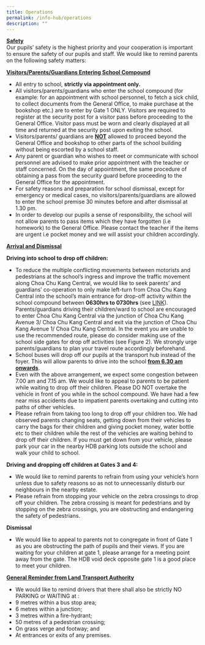 ```yaml
---
title: Operations
permalink: /info-hub/operations
description: ""
---
```

<p><u><strong>Safety<br /></strong></u>Our pupils&rsquo; safety is the highest priority and your cooperation is important to ensure the safety of our pupils and staff. We would like to remind parents on the following safety matters:</p>
<p><strong><u>Visitors/Parents/Guardians Entering School Compound</u></strong></p>
<ul>
<li>All entry to school,&nbsp;<strong>strictly via&nbsp;appointment&nbsp;only.</strong></li>
<li>All visitors/parents/guardians who enter the school compound (for example: for an appointment with school personnel, to fetch a sick child, to collect documents from the General Office, to make purchase at the bookshop etc.) are to enter by Gate 1 ONLY. Visitors are required to register at the security post for a visitor pass before proceeding to the General Office. Visitor pass must be worn and clearly displayed at all time and&nbsp;returned at the security post upon exiting the school.</li>
<li>Visitors/parents/ guardians are&nbsp;<strong><u>NOT</u></strong>&nbsp;allowed to proceed beyond the General Office and bookshop to other parts of the school building without being escorted by a school staff.</li>
<li>Any parent or guardian who wishes to meet or communicate with school personnel are advised to make prior appointment with the teacher or staff concerned. On the day of appointment, the same procedure of obtaining a pass&nbsp;from the security guard before proceeding to the General Office for the appointment.</li>
<li>For safety reasons and preparation for school dismissal, except for emergency or medical cases, no visitors/parents/guardians are allowed to enter the school premise 30 minutes before and after dismissal at 1.30 pm.</li>
<li>In order to develop our pupils a sense of responsibility, the school will not allow parents to pass items which they have forgotten (i.e homework) to the General Office. Please contact the teacher if the items are urgent i.e pocket money and we will assist your children accordingly.</li>
</ul>
<p><strong><u>Arrival and Dismissal</u></strong></p>
<p><strong>Driving into school to drop off children:</strong></p>
<ul>
<li>To reduce the multiple conflicting movements between motorists and pedestrians at the school&rsquo;s ingress and improve the traffic movement along Choa Chu Kang Central, we would like to seek parents&rsquo; and guardians&rsquo; co-operation to only make left-turn from Choa Chu Kang Central into the school&rsquo;s main entrance for drop-off activity within the school compound between&nbsp;<strong>0630hrs to 0730hrs</strong>&nbsp;(see&nbsp;<a href="https://drive.google.com/file/d/1t_NtoJ3bMo8IxbUdWkObpp0p390R5piB/view?usp=sharing" target="_blank" rel="noopener">LINK</a>). Parents/guardians driving their children/ward to school are encouraged to enter Choa Chu Kang Central via the junction of Choa Chu Kang Avenue 3/ Choa Chu Kang Central and exit via the junction of Choa Chu Kang Avenue 1/ Choa Chu Kang Central. In the event you are unable to use the recommended route, please do consider making use of the school side gates for drop off activities (see Figure 2). We strongly urge parents/guardians to plan your travel route accordingly beforehand.</li>
<li>School buses will drop off our pupils at the transport hub instead of the foyer. This will allow parents to drive into the school&nbsp;<strong><u>from 6.30 am onwards</u></strong>.</li>
<li>Even with the above arrangement, we expect some congestion between 7.00 am and 7.15 am. We would like to appeal to parents to be patient while waiting to drop off their children. Please DO NOT overtake the vehicle in front of you while in the school compound. We have had a few near miss accidents due to impatient parents overtaking and cutting into paths of other vehicles.</li>
<li>Please refrain from taking too long to drop off your children too. We had observed parents changing seats, getting down from their vehicles to carry the bags for their children and giving pocket money, water bottle etc to their children while the rest of the vehicles are waiting behind to drop off their children. If you must get down from your vehicle, please park your car in the nearby HDB parking lots outside the school and walk your child to school.</li>
</ul>
<p><strong>Driving and dropping off children at Gates 3 and 4:</strong></p>
<ul>
<li>We would like to remind parents to refrain from using your vehicle&rsquo;s horn unless due to safety reasons so as not to unnecessarily disturb our neighbours in the nearby estate.</li>
<li>Please refrain from stopping your vehicle on the zebra crossings to drop off your children. The zebra crossing is meant for pedestrians and by stopping on the zebra crossings, you are obstructing and endangering the safety of pedestrians.</li>
</ul>
<p><strong>Dismissal</strong></p>
<ul>
<li>We would like to appeal to parents not to congregate in front of Gate 1 as you are obstructing the path of pupils and their views. If you are waiting for your children at gate 1, please arrange for a meeting point away from the gate. The HDB void deck opposite gate 1 is a good place to meet your children.</li>
</ul>
<p><strong><u>General Reminder from Land Transport Authority</u></strong></p>
<ul>
<li>We would like to remind drivers that there shall also be strictly NO PARKING or WAITING at :&nbsp;</li>
<li>9 metres within a bus stop area;</li>
<li>6 metres within a junction;</li>
<li>3 metres within a fire-hydrant;</li>
<li>50 metres of a pedestrian crossing;</li>
<li>On grass verge and footway; and</li>
<li>At entrances or exits of any premises.</li>
</ul>